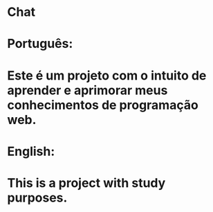 # Chat
# Português:
# Este é um projeto com o intuito de aprender e aprimorar meus conhecimentos de programação web.
#
# English:
# This is a project with study purposes.

